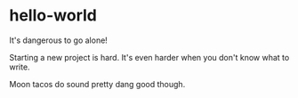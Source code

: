 # hello-world
It's dangerous to go alone!

Starting a new project is hard. It's even harder when you don't know what to write. 

Moon tacos do sound pretty dang good though.
